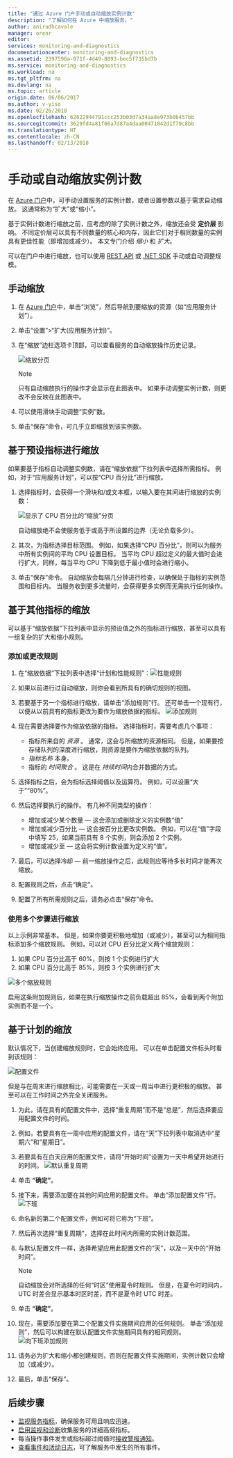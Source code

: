 ```yaml
---
title: "通过 Azure 门户手动或自动缩放实例计数"
description: "了解如何在 Azure 中缩放服务。"
author: anirudhcavale
manager: orenr
editor: 
services: monitoring-and-diagnostics
documentationcenter: monitoring-and-diagnostics
ms.assetid: 2397596a-071f-4d49-8893-bec5f735bd7b
ms.service: monitoring-and-diagnostics
ms.workload: na
ms.tgt_pltfrm: na
ms.devlang: na
ms.topic: article
origin.date: 06/06/2017
ms.author: v-yiso
ms.date: 02/26/2018
ms.openlocfilehash: 62022944791ccc253b03d7a34aa8e973b0b457bb
ms.sourcegitcommit: 3629fd4a81f66a7d87a4daa00471042d1f79c8bb
ms.translationtype: HT
ms.contentlocale: zh-CN
ms.lasthandoff: 02/13/2018
---
```

# <a name="scale-instance-count-manually-or-automatically"></a>手动或自动缩放实例计数

在 [Azure 门户](https://portal.azure.cn/)中，可手动设置服务的实例计数，或者设置参数以基于需求自动缩放。 这通常称为“扩大”或“缩小”。

基于实例计数进行缩放之前，应考虑的除了实例计数之外，缩放还会受 **定价层** 影响。 不同定价层可以具有不同数量的核心和内存，因此它们对于相同数量的实例具有更佳性能（即增加或减少）。 本文专门介绍 *缩小* 和 *扩大*。

可以在门户中进行缩放，也可以使用 [REST API](https://msdn.microsoft.com/zh-cn/library/azure/dn931953.aspx) 或 [.NET SDK](https://www.nuget.org/packages/Microsoft.Azure.Management.Monitor) 手动或自动调整规模。

## <a name="scaling-manually"></a>手动缩放
1. 在 [Azure 门户](https://portal.azure.cn/)中，单击“浏览”，然后导航到要缩放的资源（如“应用服务计划”）。
2. 单击“设置”>“扩大(应用服务计划)”。
3. 在“缩放”边栏选项卡顶部，可以查看服务的自动缩放操作历史记录。
   
    ![缩放分页](./media/insights-how-to-scale/Insights_ScaleBladeDayZero.png)
   
   > [!NOTE]
   > 只有自动缩放执行的操作才会显示在此图表中。 如果手动调整实例计数，则更改不会反映在此图表中。
   > 
   > 
   
4. 可以使用滑块手动调整“实例”数。
5. 单击“保存”命令，可几乎立即缩放到该实例数。 

## <a name="scaling-based-on-a-pre-set-metric"></a>基于预设指标进行缩放

如果要基于指标自动调整实例数，请在“缩放依据”下拉列表中选择所需指标。 例如，对于“应用服务计划”，可以按“CPU 百分比”进行缩放。

1. 选择指标时，会获得一个滑块和/或文本框，以输入要在其间进行缩放的实例数：

    ![显示了 CPU 百分比的“缩放”分页](./media/insights-how-to-scale/Insights_ScaleBladeCPU.png) 

    自动缩放绝不会使服务低于或高于所设置的边界（无论负载多少）。

2. 其次，为指标选择目标范围。 例如，如果选择“CPU 百分比”，则可以为服务中所有实例间的平均 CPU 设置目标。 当平均 CPU 超过定义的最大值时会进行扩大，同样，每当平均 CPU 下降到低于最小值时会进行缩小。

3. 单击“保存”命令。 自动缩放会每隔几分钟进行检查，以确保处于指标的实例范围和目标内。 当服务收到更多流量时，会获得更多实例而无需执行任何操作。

## <a name="scale-based-on-other-metrics"></a>基于其他指标的缩放

可以基于“缩放依据”下拉列表中显示的预设值之外的指标进行缩放，甚至可以具有一组复杂的扩大和缩小规则。

### <a name="adding-or-changing-a-rule"></a>添加或更改规则

1. 在“缩放依据”下拉列表中选择“计划和性能规则”：![性能规则](./media/insights-how-to-scale/Insights_PerformanceRules.png)

2. 如果以前进行过自动缩放，则你会看到所具有的确切规则的视图。

3. 若要基于另一个指标进行缩放，请单击“添加规则”行。 还可单击一个现有行，以便从以前具有的指标更改为要作为缩放依据的指标。
![添加规则](./media/insights-how-to-scale/Insights_AddRule.png)

4. 现在需要选择要作为缩放依据的指标。 选择指标时，需要考虑几个事项：
    * 指标所来自的 *资源* 。 通常，这会与所缩放的资源相同。 但是，如果要按存储队列的深度进行缩放，则资源是要作为缩放依据的队列。
    * *指标名称* 本身。 
    * 指标的 *时间聚合* 。 这是在 *持续时间*内合并数据的方式。

5. 选择指标之后，会为指标选择阈值以及运算符。 例如，可以设置“大于”“80%”。 

6. 然后选择要执行的操作。 有几种不同类型的操作：
    * 增加或减少某个数量 — 这会添加或删除定义的实例数“值” 
    * 增加或减少百分比 — 这会按百分比更改实例数。 例如，可以在“值”字段中填写 25，如果当前具有 8 个实例，则会添加 2 个实例。
    * 增加或减少至 — 这会将实例计数设置为定义的“值”。

7. 最后，可以选择冷却 — 前一缩放操作之后，此规则应等待多长时间才能再次缩放。

8. 配置规则之后，点击“确定”。 

9. 配置了所有所需规则之后，请务必点击“保存”命令。

### <a name="scaling-with-multiple-steps"></a>使用多个步骤进行缩放

以上示例非常基本。 但是，如果你要更积极地增加（或减少），甚至可以为相同指标添加多个缩放规则。 例如，可以对 CPU 百分比定义两个缩放规则：

1. 如果 CPU 百分比高于 60%，则按 1 个实例进行扩大
2. 如果 CPU 百分比高于 85%，则按 3 个实例进行扩大

![多个缩放规则](./media/insights-how-to-scale/Insights_MultipleScaleRules.png)

启用这条附加规则后，如果在执行缩放操作之前负载超出 85%，会看到两个附加实例而不是一个。 

## <a name="scale-based-on-a-schedule"></a>基于计划的缩放

默认情况下，当创建缩放规则时，它会始终应用。 可以在单击配置文件标头时看到该规则：

![配置文件](./media/insights-how-to-scale/Insights_Profile.png)

但是与在周末进行缩放相比，可能需要在一天或一周当中进行更积极的缩放。 甚至可以在工作时间之外完全关闭服务。

1. 为此，请在具有的配置文件中，选择“重复周期”而不是“总是”，然后选择要应用配置文件的时间。

2. 例如，若要具有在一周中应用的配置文件，请在“天”下拉列表中取消选中“星期六”和“星期日”。

3. 若要具有在白天应用的配置文件，请将“开始时间”设置为一天中希望开始进行的时间。
    ![默认重复周期](./media/insights-how-to-scale/Insights_ProfileRecurrence.png)

4. 单击 **“确定”**。

5. 接下来，需要添加要在其他时间应用的配置文件。 单击“添加配置文件”行。 
    ![下班](./media/insights-how-to-scale/Insights_ProfileOffWork.png)

6. 命名新的第二个配置文件，例如可将它称为“下班”。 

7. 然后再次选择“重复周期”，选择在此时间内所需的实例计数范围。

8. 与默认配置文件一样，选择希望应用此配置文件的“天”，以及一天中的“开始时间”。
   
   > [!NOTE]
   > 自动缩放会对所选择的任何“时区”使用夏令时规则。 但是，在夏令时时间内，UTC 时差会显示基本时区时差，而不是夏令时 UTC 时差。
   > 
   > 
   
9. 单击 **“确定”**。

10. 现在，需要添加要在第二个配置文件实施期间应用的任何规则。 单击“添加规则”，然后可以构建在默认配置文件实施期间具有的相同规则。
    ![向下班添加规则](./media/insights-how-to-scale/Insights_RuleOffWork.png)

11. 请务必为扩大和缩小都创建规则，否则在配置文件实施期间，实例计数只会增加（或减少）。 

12. 最后，单击“保存”。

## <a name="next-steps"></a>后续步骤
* [监视服务指标](./insights-how-to-customize-monitoring.md)，确保服务可用且响应迅速。
* [启用监视和诊断](./insights-how-to-use-diagnostics.md)收集服务的详细高频指标。
* 每当操作事件发生或指标超过阈值时[接收警报通知](insights-receive-alert-notifications.md)。
* [查看事件和活动日志](./insights-debugging-with-events.md)，可了解服务中发生的所有事件。
